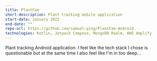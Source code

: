 ```yaml
---
title: PlantFam
short-description: Plant tracking mobile application
start-date: January 2022
end-date: ""
repo-url: https://github.com/samuel-ping/PlantFam-Android
technologies: Kotlin, Jetpack Compose, MongoDB Realm, AWS Amplify
---
```

Plant tracking Android application. I feel like the tech stack I chose is questionable but at the same time I also feel like I'm in too deep...